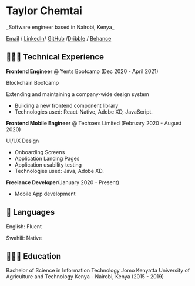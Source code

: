  <h1>Taylor Chemtai</h1>
_Software engineer  based in Nairobi, Kenya_

[Email](taylorhelene09@gmail.com) / [LinkedIn](https://www.linkedin.com/in/chemtai-taylor-765698188/e)/ [GitHub](https://github.com/taylorhelene) /[Dribble](https://dribbble.com/Taylor_chemtai) / [Behance](https://www.behance.net/taylorhellen)

<h2>👩🏼‍💻 Technical Experience</h2>

**Frontend Engineer** @ Yents Bootcamp (Dec 2020 - April 2021)

Blockchain Bootcamp

Extending and maintaining a company-wide design system
* Building a new frontend component library
* Technologies used: React-Native, Adobe XD, JavaScript.

**Frontend Mobile Engineer** @ Techxers Limited (February 2020 - August 2020)

UI/UX Design
* Onboarding Screens
* Application Landing Pages
* Application usability testing
* Technologies used: Java, Adobe XD.


**Freelance Developer**(January 2020 - Present)

* Mobile App development


<h2>💬 Languages</h2>

English: Fluent

Swahili: Native


<h2>👩🏼‍🎓 Education</h2>


Bachelor of Science in Information Technology
Jomo Kenyatta University of Agriculture and Technology Kenya - Nairobi, Kenya (2015 - 2019)



